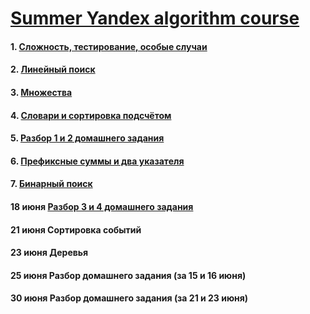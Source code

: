# [Summer Yandex algorithm course](https://yandex.ru/yaintern/algorithm-training)
 
#### 1. [Сложность, тестирование, особые случаи](https://youtu.be/QLhqYNsPIVo) 

#### 2. [Линейный поиск](https://youtu.be/SKwB41FrGgU)

#### 3. [Множества](https://youtu.be/PUpmV2ieIHA)
#### 4. [Словари и сортировка подсчётом](https://www.youtube.com/watch?v=Nb5mW1yWVSs)

#### 5. [Разбор 1 и 2 домашнего задания](https://youtu.be/mdJdB7On4AM)
#### 6.	[Префиксные суммы и два указателя](https://youtu.be/de28y8Dcvkg)

#### 7. [Бинарный поиск](https://youtu.be/YENpZexHfuk)

#### 18 июня 	[Разбор 3 и 4 домашнего задания](https://www.youtube.com/watch?v=M2fLn3xOaNI) 

#### 21 июня 	Сортировка событий
#### 23 июня 	Деревья

#### 25 июня 	Разбор домашнего задания (за 15 и 16 июня)

#### 30 июня 	Разбор домашнего задания (за 21 и 23 июня)
